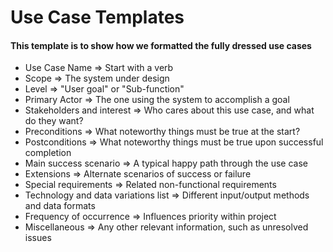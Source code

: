 # Use Case Templates

#### This template is to show how we formatted the fully dressed use cases

- Use Case Name => Start with a verb
- Scope => The system under design
- Level => "User goal" or "Sub-function"
- Primary Actor => The one using the system to accomplish a goal
- Stakeholders and interest => Who cares about this use case, and what do they want?
- Preconditions => What noteworthy things must be true at the start?
- Postconditions => What noteworthy things must be true upon successful completion
- Main success scenario => A typical happy path through the use case
- Extensions => Alternate scenarios of success or failure
- Special requirements => Related non-functional requirements
- Technology and data variations list => Different input/output methods and data formats
- Frequency of occurrence => Influences priority within project
- Miscellaneous => Any other relevant information, such as unresolved issues